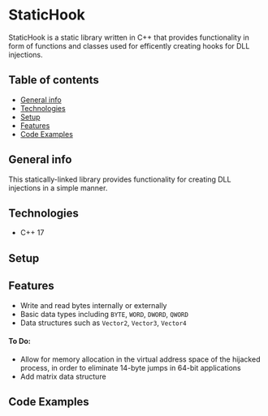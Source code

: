 # StaticHook

StaticHook is a static library written in C++ that provides functionality in form of functions and classes used for efficently creating hooks for DLL injections.

## Table of contents
* [General info](#general-info)
* [Technologies](#technologies)
* [Setup](#setup)
* [Features](#features)
* [Code Examples](#code-examples)

## General info

This statically-linked library provides functionality for creating DLL injections in a simple manner.

## Technologies
* C++ 17

## Setup


## Features
* Write and read bytes internally or externally
* Basic data types including `BYTE`, `WORD`, `DWORD`, `QWORD`
* Data structures such as `Vector2`, `Vector3`, `Vector4`
#### To Do:
* Allow for memory allocation in the virtual address space of the hijacked process, in order to eliminate 14-byte jumps in 64-bit applications
* Add matrix data structure 
## Code Examples
